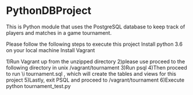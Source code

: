 # PythonDBProject
This is Python module that uses the PostgreSQL database to keep track of players and matches in a game tournament.

Please follow the following steps to execute this project
Install python 3.6 on your local machine
Install Vagrant

1)Run Vagrant up from the unzipped directory
2)please use proceed to the following directory in unix
/vagrant/tournament
3)Run psql
4)Then proceed to run \i tournament.sql , which will create the tables and views for this project
5)Lastly, exit PSQL and proceed to /vagrant/tournament
6)Execute python tournament_test.py 

